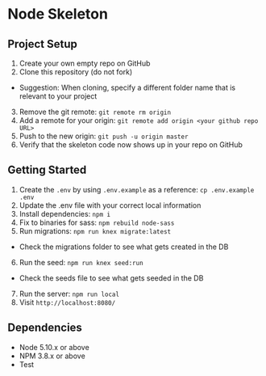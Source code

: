 # Node Skeleton

## Project Setup

1. Create your own empty repo on GitHub
2. Clone this repository (do not fork)

- Suggestion: When cloning, specify a different folder name that is relevant to your project

3. Remove the git remote: `git remote rm origin`
4. Add a remote for your origin: `git remote add origin <your github repo URL>`
5. Push to the new origin: `git push -u origin master`
6. Verify that the skeleton code now shows up in your repo on GitHub

## Getting Started

1. Create the `.env` by using `.env.example` as a reference: `cp .env.example .env`
2. Update the .env file with your correct local information
3. Install dependencies: `npm i`
4. Fix to binaries for sass: `npm rebuild node-sass`
5. Run migrations: `npm run knex migrate:latest`

- Check the migrations folder to see what gets created in the DB

6. Run the seed: `npm run knex seed:run`

- Check the seeds file to see what gets seeded in the DB

7. Run the server: `npm run local`
8. Visit `http://localhost:8080/`

## Dependencies

- Node 5.10.x or above
- NPM 3.8.x or above
- Test

